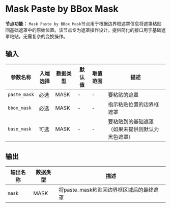 # Mask Paste by BBox Mask

**节点功能：** `Mask Paste by BBox Mask`节点用于根据边界框遮罩信息将遮罩粘贴回基础遮罩中的原始位置。该节点专为遮罩操作设计，提供简化的接口用于基础遮罩粘贴，无需复杂的变换操作。

## 输入

| 参数名称 | 入端选择 | 数据类型 | 默认值 | 取值范围 | 描述 |
| -------- | -------- | -------- | ------ | -------- | ---- |
| `paste_mask` | 必选 | MASK | - | - | 要粘贴的遮罩 |
| `bbox_mask` | 必选 | MASK | - | - | 指示粘贴位置的边界框遮罩 |
| `base_mask` | 可选 | MASK | - | - | 要粘贴到的基础遮罩（如果未提供则默认为黑色遮罩） |

## 输出

| 输出名称 | 数据类型 | 描述 |
|---------|----------|------|
| `mask` | MASK | 将paste_mask粘贴回边界框区域后的最终遮罩 |